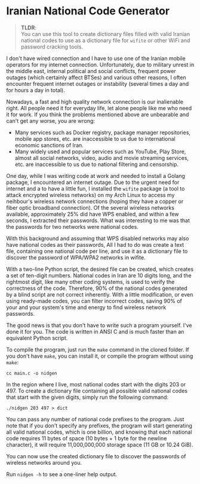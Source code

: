 # Iranian National Code Generator

> **TLDR**:  
> You can use this tool to create dictionary files filled with valid
> Iranian national codes to use as a dictionary file for `wifite` or
> other WiFi and password cracking tools.

I don't have wired connection and I have to use one of the Iranian
mobile operators for my internet connection. Unfortunately, due to
military unrest in the middle east, internal political and social
conflicts, frequent power outages (which certainly affect BTSes) and
various other reasons, I often encounter frequent internet outages or
instability (several times a day and for hours a day in total).

Nowadays, a fast and high quality network connection is our inalienable
right. All people need it for everyday life, let alone people like me
who need it for work. If you think the problems mentioned above are
unbearable and can't get any worse, you are wrong:

* Many services such as Docker registry, package manager repositories,
  mobile app stores, etc. are inaccessible to us due to international
  economic sanctions of Iran.
* Many widely used and popular services such as YouTube, Play Store,
  almost all social networks, video, audio and movie streaming services,
  etc. are inaccessible to us due to national filtering and censorship.

One day, while I was writing code at work and needed to install a Golang
package, I encountered an internet outage. Due to the urgent need for
internet and a to have a little fun, I installed the `wifite` package
(a tool to attack encrypted wireless networks) on my Arch Linux to
access my neihbour's wireless network connections (hoping they have a
copper or fiber optic broadband connection). Of the several wireless
networks available, approximately 25% did have WPS enabled, and within a
few seconds, I extracted their passwords. What was interesting to me was
that the passwords for two networks were national codes.

With this background and assuming that WPS disabled networks may also
have national codes as their passwords, All I had to do was create a
text file, containing one national code per line, and use it as a
dictionary file to discover the password of WPA/WPA2 networks in wifite.

With a two-line Python script, the desired file can be created, which
creates a set of ten-digit numbers. National codes in Iran are 10 digits
long, and the rightmost digit, like many other coding systems, is used
to verify the correctness of the code. Therefore, 90% of the national
codes generated by a blind script are not correct inherently. With a
little modification, or even using ready-made codes, you can filter
incorrect codes, saving 90% of your and your system's time and energy to
find wireless network passwords.

The good news is that you don't have to write such a program yourself.
I've done it for you. The code is written in ANSI C and is much faster
than an equivalent Python script.

To compile the program, just run the `make` command in the cloned
folder. If you don't have `make`, you can install it, or compile the
program without using `make`:

```
cc main.c -o nidgen
```

In the region where I live, most national codes start with the digits
203 or 497. To create a dictionary file containing all possible valid
national codes that start with the given digits, simply run the
following command:

```
./nidgen 203 497 > dict
```

You can pass any number of national code prefixes to the program. Just
note that if you don't specify any prefixes, the program will start
generating all valid national codes, which is one billion, and knowing
that each national code requires 11 bytes of space (10 bytes + 1 byte
for the newline character), it will require 11,000,000,000 storage space
(11 GB or 10.24 GiB).

You can now use the created dictionary file to discover the passwords of
wireless networks around you.

Run `nidgen -h` to see a one-liner help output.
